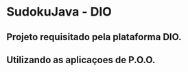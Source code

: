 # SudokuJava - DIO

## Projeto requisitado pela plataforma DIO.
## Utilizando as aplicaçoes de P.O.O.
